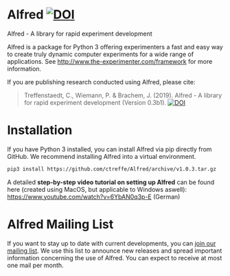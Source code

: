 Alfred [![DOI](https://zenodo.org/badge/150700371.svg)](https://zenodo.org/badge/latestdoi/150700371)
======

Alfred - A library for rapid experiment development

Alfred is a package for Python 3 offering experimenters a fast and easy way to create truly dynamic computer experiments for a wide range of applications. See http://www.the-experimenter.com/framework for more information.

If you are publishing research conducted using Alfred, please cite:

> Treffenstaedt, C., Wiemann, P. & Brachem, J. (2019). Alfred - A library for rapid experiment development (Version 0.3b1). [![DOI](https://zenodo.org/badge/150700371.svg)](https://zenodo.org/badge/latestdoi/150700371)


# Installation

If you have Python 3 installed, you can install Alfred via pip directly from GitHub. We recommend installing Alfred into a virtual environment. 

```bash
pip3 install https://github.com/ctreffe/Alfred/archive/v1.0.3.tar.gz
```

A detailed **step-by-step video tutorial on setting up Alfred** can be found here (created using MacOS, but applicable to Windows aswell): https://www.youtube.com/watch?v=6YbAN0q3p-E (German)

# Alfred Mailing List

If you want to stay up to date with current developments, you can [join our mailing list](https://listserv.gwdg.de/mailman/listinfo/Alfred).
We use this list to announce new releases and spread important information concerning the use of Alfred. You can expect to receive at most one mail per month.

